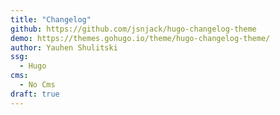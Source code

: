 ```yaml
---
title: "Changelog"
github: https://github.com/jsnjack/hugo-changelog-theme
demo: https://themes.gohugo.io/theme/hugo-changelog-theme/
author: Yauhen Shulitski
ssg:
  - Hugo
cms:
  - No Cms
draft: true
---
```

